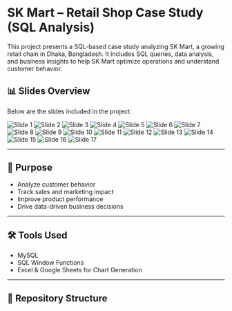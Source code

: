 # SK Mart – Retail Shop Case Study (SQL Analysis)

This project presents a SQL-based case study analyzing SK Mart, a growing retail chain in Dhaka, Bangladesh. It includes SQL queries, data analysis, and business insights to help SK Mart optimize operations and understand customer behavior.

## 📊 Slides Overview

Below are the slides included in the project:

![Slide 1](Images/Slide1.JPG)
![Slide 2](Images/Slide2.JPG)
![Slide 3](Images/Slide3.JPG)
![Slide 4](Images/Slide4.JPG)
![Slide 5](Images/Slide5.JPG)
![Slide 6](Images/Slide6.JPG)
![Slide 7](Images/Slide7.JPG)
![Slide 8](Images/Slide8.JPG)
![Slide 9](Images/Slide9.JPG)
![Slide 10](Images/Slide10.JPG)
![Slide 11](Images/Slide11.JPG)
![Slide 12](Images/Slide12.JPG)
![Slide 13](Images/Slide13.JPG)
![Slide 14](Images/Slide14.JPG)
![Slide 15](Images/Slide15.JPG)
![Slide 16](Images/Slide16.JPG)
![Slide 17](Images/Slide17.JPG)

---

## 🧠 Purpose

- Analyze customer behavior
- Track sales and marketing impact
- Improve product performance
- Drive data-driven business decisions

---

## 🛠️ Tools Used

- MySQL
- SQL Window Functions
- Excel & Google Sheets for Chart Generation

---

## 📁 Repository Structure

